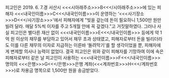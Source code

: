 피고인은 2019. 6. 7.경 서산시 <<<시아래주소>>>B<<</시아래주소>>>에 있는 피해자 <<<내국인이름>>>C<<</내국인이름>>>이 운영하는 ‘<<<사기장소>>>D<<</사기장소>>>'에서 피해자에게 "빚을 갚는데 돈이 필요하니 1,500만 원만 빌려 달라. 매달 5%씩 이자를 주고 5개월 안에 꼭 갚겠다."고 거짓말하였다.
그러나 사실 피고인은 별다른 재산 없이 <<<내국인이름>>>E<<</내국인이름>>> 등에게 약 1억 원 이상의 채무를 부담하고 있어서 채무 초과 상태였고, 피해자로부터 돈을 빌리더라도 이를 다른 채무의 이자로 지급하는 이른바 ‘돌려막기'를 할 생각이었을 뿐, 피해자에게 변제할 의사나 능력이 없었다.
결국 피고인은 위와 같이 피해자를 기망하여 이에 속은 피해자로부터 같은 날 피고인이 사용하는 <<<내국인이름>>>F<<</내국인이름>>> 명의의 <<<은행>>>G<<</은행>>>은행 계좌(<<<계좌번호>>>H<<</계좌번호>>>)로 차용금 명목으로 1,500만 원을 송금받았다.